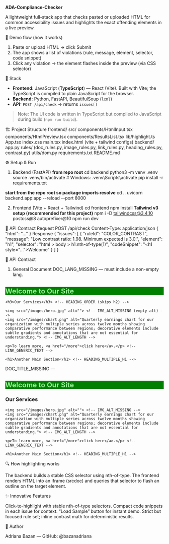 **ADA-Compliance-Checker**

A lightweight full-stack app that checks pasted or uploaded HTML for common accessibility issues and highlights the exact offending elements in a live preview.

🚀 Demo flow (how it works)
1. Paste or upload HTML → click Submit
2. The app shows a list of violations (rule, message, element, selector, code snippet)
3. Click any violation → the element flashes inside the preview (via CSS selector)

🧰 Stack
- **Frontend:** JavaScript (**TypeScript**) — React (Vite). Built with Vite; the TypeScript is compiled to plain JavaScript for the browser.
- **Backend:** Python, FastAPI, BeautifulSoup (`lxml`)
- **API:** `POST /api/check` → returns `issues[]`
> Note: The UI code is written in TypeScript but compiled to JavaScript during build (`npm run build`).


🏗️ Project Structure
frontend/
  src/
    components/HtmlInput.tsx  components/HtmlPreview.tsx  components/ResultsList.tsx
    lib/highlight.ts  App.tsx  index.css  main.tsx
  index.html  (vite + tailwind configs)
backend/
  app.py
  rules/ (doc_rules.py, image_rules.py, link_rules.py, heading_rules.py, contrast.py)
  utils/dom.py
  requirements.txt
README.md

⚙️ Setup & Run
1) Backend (FastAPI)
**from repo root**
cd backend
python3 -m venv .venv
source .venv/bin/activate         # Windows: .venv\Scripts\activate
pip install -r requirements.txt

**start from the repo root so package imports resolve**
cd ..
uvicorn backend.app:app --reload --port 8000

2) Frontend (Vite + React + Tailwind)
cd frontend
npm install
**Tailwind v3 setup (recommended for this project)**
npm i -D tailwindcss@3.4.10 postcss@8 autoprefixer@10
npm run dev

🔌 API Contract
Request
POST /api/check
Content-Type: application/json
{ "html": "<!doctype html><html>...</html>" }
Response
{
  "issues": [
    {
      "ruleId": "COLOR_CONTRAST",
      "message": "Low contrast ratio: 1.98. Minimum expected is 3.0.",
      "element": "h1",
      "selector": "html > body > h1:nth-of-type(1)",
      "codeSnippet": "<h1 style=\"...\">Welcome</h1>"
    }
  ]
}

🔌 API Contract
1) General Document
DOC_LANG_MISSING — <html> must include a non-empty lang.
 <title></title> <!-- DOC_TITLE_MISSING -->
  </head>
  <!-- DOC_LANG_MISSING: no lang on <html> -->
  <body>
    <h1 style="color: lightgreen; background: green; font-size:22px;">
      Welcome to Our Site
    </h1> <!-- COLOR_CONTRAST (large text) -->

    <h3>Our Services</h3> <!-- HEADING_ORDER (skips h2) -->

    <img src="/images/hero.jpg" alt=""> <!-- IMG_ALT_MISSING (empty alt) -->
    <img src="/images/chart.png" alt="Quarterly earnings chart for our organization with multiple series across twelve months showing comparative performance between regions; decorative elements include subtle gradients and annotations that are not essential for understanding."> <!-- IMG_ALT_LENGTH -->

    <p>To learn more, <a href="/more">click here</a>.</p> <!-- LINK_GENERIC_TEXT -->

    <h1>Another Main Section</h1> <!-- HEADING_MULTIPLE_H1 -->
  </body>
</html>DOC_TITLE_MISSING — <title> must exist and contain text.
COLOR_CONTRAST — inline-style only; required ratios: ≥4.5:1 normal, ≥3.0:1 large (≥18px, or ≥14px bold).
2) Images
IMG_ALT_MISSING — flags when alt is missing or empty (alt="").
IMG_ALT_LENGTH — flags when alt length > 120 characters.
3) Links
LINK_GENERIC_TEXT — flags “click here”, “read more”, “here”, “more”, “learn more”, etc.
4) Headings
HEADING_ORDER — no skipping levels (e.g., h1 → h3).
HEADING_MULTIPLE_H1 — only one h1 per page.
Notes/limits: Contrast is computed from inline style only (with simple ancestor background fallback). External CSS, images, gradients, and computed styles are out of scope by design for this assignment. Large text detection uses inline font-size and font-weight.

🧪 Sample HTML (triggers all rules)
<!doctype html>
<html>
  <head>
    <title></title> <!-- DOC_TITLE_MISSING -->
  </head>
  <!-- DOC_LANG_MISSING: no lang on <html> -->
  <body>
    <h1 style="color: lightgreen; background: green; font-size:22px;">
      Welcome to Our Site
    </h1> <!-- COLOR_CONTRAST (large text) -->
    <h3>Our Services</h3> <!-- HEADING_ORDER (skips h2) -->

    <img src="/images/hero.jpg" alt=""> <!-- IMG_ALT_MISSING -->
    <img src="/images/chart.png" alt="Quarterly earnings chart for our organization with multiple series across twelve months showing comparative performance between regions; decorative elements include subtle gradients and annotations that are not essential for understanding."> <!-- IMG_ALT_LENGTH -->

    <p>To learn more, <a href="/more">click here</a>.</p> <!-- LINK_GENERIC_TEXT -->

    <h1>Another Main Section</h1> <!-- HEADING_MULTIPLE_H1 -->
  </body>
</html>

   


🔍 How highlighting works

The backend builds a stable CSS selector using nth-of-type.
The frontend renders HTML into an iframe (srcdoc) and queries that selector to flash an outline on the target element.

✨ Innovative Features

Click-to-highlight with stable nth-of-type selectors.
Compact code snippets in each issue for context.
“Load Sample” button for instant demo.
Strict but focused rule set; inline contrast math for deterministic results.

👤 Author

Adriana Bazan — GitHub: @bazanadriana